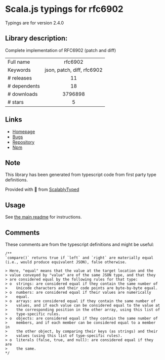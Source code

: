 
# Scala.js typings for rfc6902

Typings are for version 2.4.0

## Library description:
Complete implementation of RFC6902 (patch and diff)

|                    |                 |
| ------------------ | :-------------: |
| Full name          | rfc6902 |
| Keywords           | json, patch, diff, rfc6902 |
| # releases         | 11 |
| # dependents       | 18 |
| # downloads        | 3796898 |
| # stars            | 5 |

## Links
- [Homepage](https://github.com/chbrown/rfc6902)
- [Bugs](https://github.com/chbrown/rfc6902/issues)
- [Repository](https://github.com/chbrown/rfc6902)
- [Npm](https://www.npmjs.com/package/rfc6902)
    


## Note
This library has been generated from typescript code from first party type definitions.

Provided with :purple_heart: from [ScalablyTyped](https://github.com/oyvindberg/ScalablyTyped)

## Usage
See [the main readme](../../readme.md) for instructions.

## Comments

These comments are from the typescript definitions and might be useful:
```
/**
`compare()` returns true if `left` and `right` are materially equal
(i.e., would produce equivalent JSON), false otherwise.

> Here, "equal" means that the value at the target location and the
> value conveyed by "value" are of the same JSON type, and that they
> are considered equal by the following rules for that type:
> o  strings: are considered equal if they contain the same number of
>    Unicode characters and their code points are byte-by-byte equal.
> o  numbers: are considered equal if their values are numerically
>    equal.
> o  arrays: are considered equal if they contain the same number of
>    values, and if each value can be considered equal to the value at
>    the corresponding position in the other array, using this list of
>    type-specific rules.
> o  objects: are considered equal if they contain the same number of
>    members, and if each member can be considered equal to a member in
>    the other object, by comparing their keys (as strings) and their
>    values (using this list of type-specific rules).
> o  literals (false, true, and null): are considered equal if they are
>    the same.
*/

```

